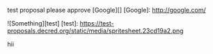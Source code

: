test proposal please approve
[Google][]
[Google]: http://google.com/

![Something][test]
[test]: https://test-proposals.decred.org/static/media/spritesheet.23cd19a2.png

hii